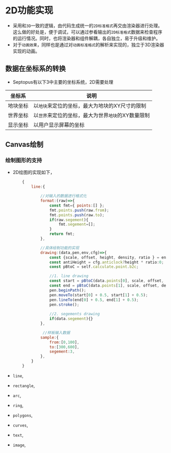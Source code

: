 # 2D功能实现

* 采用和`3D`一致的逻辑，由代码生成统一的`2D标准格式`再交由渲染器进行处理。这么做的好处是，便于调试，可以通过参看输出的`2D标准格式`数据来检查程序的运行情况。同时，也将渲染器和组件解耦，各自独立，易于升级和维护。
* 对于`动画效果`，同样也是通过对`动画标准格式`的解析来实现的，独立于3D渲染器实现的动画。

## 数据在坐标系的转换

* Septopus有以下3中主要的坐标系统，2D需要处理

|  坐标系   | 说明  |
|  ----  | ----  |
| 地块坐标  | 以`地块`来定位的坐标，最大为地块的XY尺寸的限制 |
| 世界坐标  | 以`世界`来定位的坐标，最大为世界`地块`的XY数量限制 |
| 显示坐标  | 以用户显示屏幕的坐标 |

## Canvas绘制

### 绘制图形的支持

* 2D绘图的实现如下，
  
    ```Javascript
        {
            line:{

                //对输入的数据进行格式化
                format:(raw)=>{     
                    const fmt={ points:[] };
                    fmt.points.push(raw.from);
                    fmt.points.push(raw.to);
                    if(raw.segement){
                        fmt.segement=[];
                    }
                    return fmt;
                },

                //具体绘制功能的实现
                drawing:(data,pen,env,cfg)=>{
                    const {scale, offset, height, density, ratio } = env;
                    const antiHeight = cfg.anticlock?height * ratio:0;
                    const pBtoC = self.calculate.point.b2c;

                    //1. line drawing
                    const start = pBtoC(data.points[0], scale, offset, density, antiHeight);
                    const end = pBtoC(data.points[1], scale, offset, density, antiHeight);
                    pen.beginPath();
                    pen.moveTo(start[0] + 0.5, start[1] + 0.5);
                    pen.lineTo(end[0] + 0.5, end[1] + 0.5);
                    pen.stroke();
            
                    //2. segements drawing
                    if(data.segement){}
                },

                 //样板输入数据
                sample:{       
                    from:[0,100],
                    to:[300,600],
                    segement:3,
                },
            }
        }
    ```

* `line`,
* `rectangle`,
* `arc`,
* `ring`,
* `polygons`,
* `curves`,
* `text`,
* `image`,